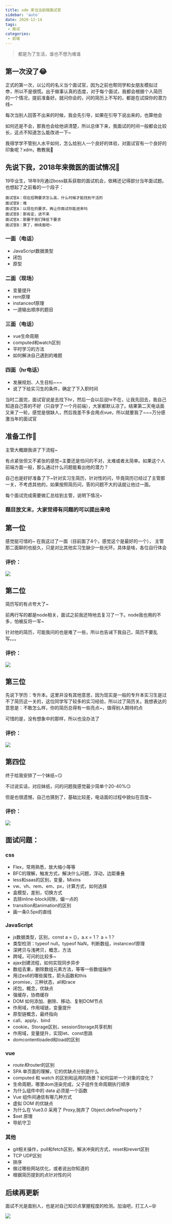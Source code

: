 ```yaml
---
title: xdm 来当当前端面试官
sidebar: 'auto'
date: 2020-12-14
tags:
 - 面试
categories:
 - 前端
---
```


> 都是为了生活，谁也不想为难谁

<!-- more -->
## 第一次没了😂

正式的第一次，以公司的名义当个面试官，因为之前也帮同学和女朋友模拟过😎，所以不是很慌。出于做事认真的态度，对于每个面试，我都会根据个人简历的一个情况，提前准备好。就问你会的，问的简历上不写的，都是在试探你的潜力线~

每次当别人回答不出来的时候，我会先引导，如果在引导下说出来的，也算他会

如何还是不会，那我也会给他讲清楚，所以总体下来，我面试的时间一般都会比较长，这点不知道怎么能改进一下~

我得学学不管别人水平如何，怎么给别人一个良好的体验，对面试官有一个良好的印象呢？xdm，教教我🤧


## 先说下我，2018年来微医的面试情况🤧

19毕业生，18年9月通过boss联系获取的面试机会，依稀还记得部分当年面试题。也想起了之前看的一个段子：
```
面试官A：现在招聘要求怎么高，什么时候才能找到干活的
面试官B：难
面试官A：以现在的要求，再让你面试你能进来吗
面试官B：那肯定，进不来
面试官A：那要不我们降低下要求
面试官B：算了，继续面吧~
```

### 一面（电话）
- JavaScript数据类型
- 闭包
- 原型

### 二面（现场）
- 变量提升
- rem原理
- instanceof原理
- 一道输出顺序的题目

### 三面（电话）
- vue生命周期
- computed和watch区别
- 平时学习的方法
- 如何解决自己遇到的难题

### 四面（hr电话）
- 发展规划、人生目标~~~
- 说了下给实习生的条件，确定了下入职时间


当时二面完，面试官说是去找下hr，然后一会以后说hr不在，让我先回去，我自己知道自己答的不好（只自学了一个月前端），大家都默认凉了。结果第二天电话面又来了一轮，感觉是很缺人，然后我差不多会用点vue，所以就要我了~~~万分感激当年的面试官

## 准备工作🤠

主管大概跟我讲了下流程~

有点紧张但又不紧张的感觉~主要还是怕问的不对，太难或者太简单。如果这个人前端方面一般，那么通过什么问题能看出他的潜力？

自己也是好好准备了下~针对实习生简历，针对性的问，毕竟简历已经过了主管那一关，不考虑其他的，如果按照简历问，答的问题不大的话就让他过一面。

每个面试完成需要做汇总给到主管，说明下情况~

### 题目放文末，大家觉得有问题的可以提出来哈

## 第一位

感觉挺可惜的~  在我这过了一面（目前面了4个，感觉这个是最好的一个）， 主管那二面聊的也挺久，只是对比其他实习生缺少一些光环。具体是啥，各位自行体会

### 评价：
![](https://p9-juejin.byteimg.com/tos-cn-i-k3u1fbpfcp/9ff3322ff5ec421799d929ec3ef12335~tplv-k3u1fbpfcp-watermark.image)

## 第二位

简历写的有点夸大了~

前两行写的都是node相关，面试之前我还特地去复习了一下。node我也用的不多，怕被反将一军~

针对他的简历，可能我问的也是难了一些，所以也告诫下我自己，简历不要乱写。。。

### 评价：
![](https://p6-juejin.byteimg.com/tos-cn-i-k3u1fbpfcp/a329cfa04e324a9eae2186c301df2a3e~tplv-k3u1fbpfcp-watermark.image)

## 第三位

先说下学历：专升本。这里并没有其他意思，因为现实是一般的专升本实习生是过不了简历这一关的，这位同学写了较多的实习经验，所以过了简历关。我想表达的意思是：不敢怎么样，你的简历总得有一些亮点~，值得别人期待的点

可惜的是，没有想象中的那样，所以也没办法了

### 评价：
![](https://p6-juejin.byteimg.com/tos-cn-i-k3u1fbpfcp/1b6eea23ca16439e92bd20876038cf8f~tplv-k3u1fbpfcp-watermark.image)
## 第四位

终于给我安排了一个妹纸~😏

不过说实话，对应妹纸，问的问题我感觉最少简单个20-40%😏

但是也很遗憾，自己也猜到了，基础比较差，电话面的过程中貌似在百度~

### 评价：
![](https://p1-juejin.byteimg.com/tos-cn-i-k3u1fbpfcp/817a0f37d22c4026b4873af5668982e8~tplv-k3u1fbpfcp-watermark.image)

## 面试问题：

### css
- Flex，常用熟悉，放大缩小等等
- BFC的理解，触发方式，解决什么问题，浮动，边距重叠
- less和saas的区别，变量，Mixins
- vw、vh、rem、em、px，计算方式，如何选择
- 盒模型，差别，切换方式
- 去除inline-block间隙，偏一点的
- transition和animation的区别
- 画一条0.5px的直线

### JavaScript
- js数据类型，区别，const a = {}，a.x = 1？ a = 1？
- 类型检测：typeof null，typeof NaN，判断数组，instanceof原理
- 深拷贝与浅拷贝，概念，方法
- 跨域，可问的比较多~
- ajax创建流程，如何实现同步异步
- 数组去重，删除数组元素方法，等等一些数组操作
- 用过es6的哪些属性，箭头函数和this
- promise，三种状态，all和race
- 闭包，概念，优缺点
- 强缓存，协商缓存
- DOM 如何添加、删除、移动、复制DOM节点
- 作用域，作用域链，变量提升
- 原型链概念，最终指向
- call、apply、bind
- cookie，Storage区别，sessionStorage共享机制
- 作用域，变量提升，实现let、const思路
- domcontentloaded和load的区别

### vue
- $route和$router的区别
- SPA 单页面的理解，它的优缺点分别是什么
- computed 和 watch 的区别和运用的场景？如何监听一个对象的变化？
- 生命周期，哪里dom渲染完成，父子组件生命周期执行顺序
- 为什么组件中的 data 必须是一个函数
- Vue 组件间通信有哪几种方式
- 虚拟 DOM 的优缺点
- 为什么在 Vue3.0 采用了 Proxy,抛弃了 Object.defineProperty？
- $set 原理
- 导航守卫

### 其他
- git相关操作，pull和fetch区别，解决冲突的方式，reset和revert区别
- TCP UDP区别
- 排序
- 做过哪些网站优化，或者说出你知道的
- 根据简历提到的点针对性的问

## 后续再更新

面试不光是面别人，也是对自己知识点掌握程度的检测。加油吧，打工人~😵

![](https://p3-juejin.byteimg.com/tos-cn-i-k3u1fbpfcp/8220f53bffbf44639ff0576e488574fa~tplv-k3u1fbpfcp-watermark.image)